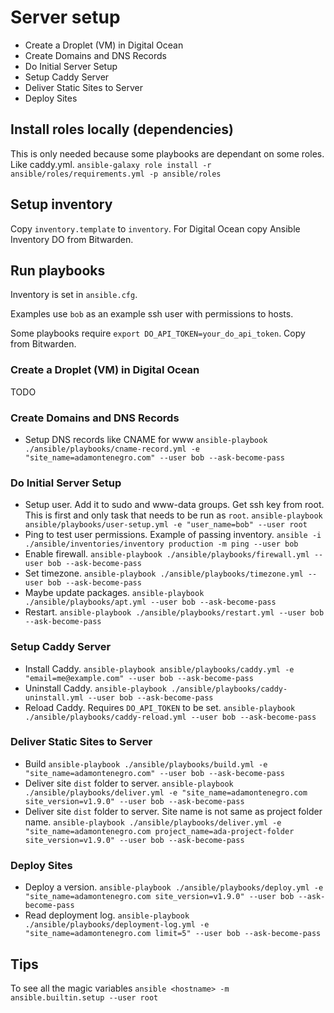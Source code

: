 # Server setup
- Create a Droplet (VM) in Digital Ocean
- Create Domains and DNS Records
- Do Initial Server Setup
- Setup Caddy Server
- Deliver Static Sites to Server
- Deploy Sites

## Install roles locally (dependencies)
This is only needed because some playbooks are dependant on some roles. Like caddy.yml.
`ansible-galaxy role install -r ansible/roles/requirements.yml -p ansible/roles`

## Setup inventory
Copy `inventory.template` to `inventory`.
For Digital Ocean copy Ansible Inventory DO from Bitwarden.

## Run playbooks
Inventory is set in `ansible.cfg`.

Examples use `bob` as an example ssh user with permissions to hosts.

Some playbooks require `export DO_API_TOKEN=your_do_api_token`. Copy from Bitwarden.

### Create a Droplet (VM) in Digital Ocean
TODO

### Create Domains and DNS Records
- Setup DNS records like CNAME for www
`ansible-playbook ./ansible/playbooks/cname-record.yml -e "site_name=adamontenegro.com" --user bob --ask-become-pass`

### Do Initial Server Setup
- Setup user. Add it to sudo and www-data groups. Get ssh key from root. This is first and only task that needs to be run as `root`.
  `ansible-playbook ansible/playbooks/user-setup.yml -e "user_name=bob" --user root`
- Ping to test user permissions. Example of passing inventory.
  `ansible -i ./ansible/inventories/inventory production -m ping --user bob`
- Enable firewall.
  `ansible-playbook ./ansible/playbooks/firewall.yml --user bob --ask-become-pass`
- Set timezone.
  `ansible-playbook ./ansible/playbooks/timezone.yml --user bob --ask-become-pass`
- Maybe update packages.
  `ansible-playbook ./ansible/playbooks/apt.yml --user bob --ask-become-pass`
- Restart.
  `ansible-playbook ./ansible/playbooks/restart.yml --user bob --ask-become-pass`

### Setup Caddy Server
- Install Caddy.
  `ansible-playbook ansible/playbooks/caddy.yml -e "email=me@example.com" --user bob --ask-become-pass`
- Uninstall Caddy.
    `ansible-playbook ./ansible/playbooks/caddy-uninstall.yml --user bob --ask-become-pass`
- Reload Caddy. Requires `DO_API_TOKEN` to be set.
    `ansible-playbook ./ansible/playbooks/caddy-reload.yml --user bob --ask-become-pass`

### Deliver Static Sites to Server
- Build
  `ansible-playbook ./ansible/playbooks/build.yml -e "site_name=adamontenegro.com" --user bob --ask-become-pass`
- Deliver site `dist` folder to server.
  `ansible-playbook ./ansible/playbooks/deliver.yml -e "site_name=adamontenegro.com site_version=v1.9.0" --user bob --ask-become-pass`
- Deliver site `dist` folder to server. Site name is not same as project folder name.
  `ansible-playbook ./ansible/playbooks/deliver.yml -e "site_name=adamontenegro.com project_name=ada-project-folder site_version=v1.9.0" --user bob --ask-become-pass`

### Deploy Sites
- Deploy a version.
  `ansible-playbook ./ansible/playbooks/deploy.yml -e "site_name=adamontenegro.com site_version=v1.9.0" --user bob --ask-become-pass`
- Read deployment log.
  `ansible-playbook ./ansible/playbooks/deployment-log.yml -e "site_name=adamontenegro.com limit=5" --user bob --ask-become-pass`

## Tips
To see all the magic variables
`ansible <hostname> -m ansible.builtin.setup --user root`